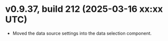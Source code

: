 # v0.9.37, build 212 (2025-03-16 xx:xx UTC)
- Moved the data source settings into the data selection component.
